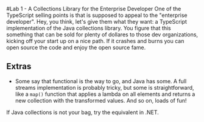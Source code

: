 #Lab 1 - A Collections Library for the Enterprise Developer
One of the TypeScript selling points is that is supposed to appeal to the "enterprise developer". Hey, you think, 
let's give them what they want: a TypeScript implementation of the Java collections library. You figure that this 
 something that can be sold for plenty of dollares to those dev organizations, kicking off your start up 
  on a nice path. If it crashes and burns you can open source the code and enjoy the open source fame.
  
 
## Extras
 
 * Some say that functional is the way to go, and Java has some. A full streams implementation 
 is probably tricky, but some is straightforward, like a ```map()``` function that applies a lambda 
  on all elements and returns a new collection with the transformed values. And so on, loads of fun!
  
 
 If Java collections is not your bag, try the equivalent in .NET.  
